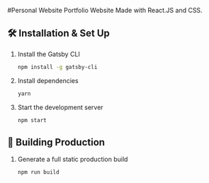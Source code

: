 #Personal Website
Portfolio Website Made with React.JS and CSS.

## 🛠 Installation & Set Up

1. Install the Gatsby CLI

   ```sh
   npm install -g gatsby-cli
   ```

2. Install dependencies

   ```sh
   yarn
   ```

3. Start the development server

   ```sh
   npm start
   ```

## 🚀 Building Production

1. Generate a full static production build

   ```sh
   npm run build
   ```


